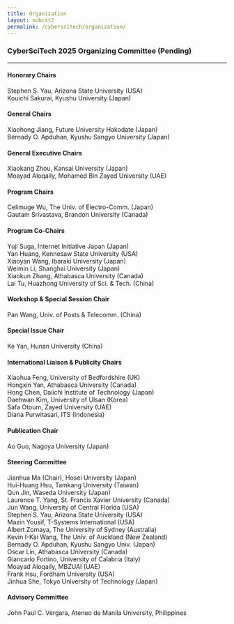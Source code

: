 ```yaml
---
title: Organization
layout: subcst2
permalink: /cyberscitech/organization/
---
```



<h3>CyberSciTech 2025 Organizing Committee (Pending)</h3>
<hr/>

<h4> Honorary Chairs</h4>
Stephen S. Yau, Arizona State University (USA)<br>
Kouichi Sakurai, Kyushu University (Japan)

<h4>General Chairs</h4>
Xiaohong Jiang, Future University Hakodate (Japan)<br>
Bernady O. Apduhan, Kyushu Sangyo University (Japan)

<h4>General Executive Chairs</h4>
Xiaokang Zhou, Kansai University (Japan)<br>
Moayad Aloqaily, Mohamed Bin Zayed University (UAE)

<h4>Program Chairs</h4>
Celimuge Wu, The Univ. of Electro-Comm. (Japan)<br>
Gautam Srivastava, Brandon University (Canada)

<h4>Program Co-Chairs</h4>
Yuji Suga, Internet Initiative Japan (Japan)<br>
Yan Huang, Kennesaw State University (USA)<br>
Xiaoyan Wang, Ibaraki University (Japan)<br>
Weimin Li, Shanghai University (Japan)<br>
Xiaokun Zhang, Athabasca University (Canada)<br>
Lai Tu, Huazhong University of Sci. & Tech. (China)

<h4>Workshop & Special Session Chair</h4>
Pan Wang, Univ. of Posts & Telecomm. (China)

<h4>Special Issue Chair</h4>
Ke Yan, Hunan University (China)

<h4>International Liaison & Publicity Chairs</h4>
Xiaohua Feng, University of Bedfordshire (UK)<br>
Hongxin Yan, Athabasca University (Canada)<br>
Hong Chen, Daiichi Institute of Technology (Japan)<br>
Daehwan Kim, University of Ulsan (Korea)<br>
Safa Otoum, Zayed University (UAE)<br>
Diana Purwitasari, ITS (Indonesia)

<h4> Publication Chair </h4>
Ao Guo, Nagoya University (Japan)

<h4>Steering Committee</h4>
Jianhua Ma (Chair), Hosei University (Japan)<br>
Hui-Huang Hsu, Tamkang University (Taiwan)<br>
Qun Jin, Waseda University (Japan)<br>
Laurence T. Yang, St. Francis Xavier University (Canada)<br>
Jun Wang, University of Central Florida (USA)<br>
Stephen S. Yau, Arizona State University (USA)<br>
Mazin Yousif, T-Systems International (USA)<br>
Albert Zomaya, The University of Sydney (Australia)<br>
Kevin I-Kai Wang, The Univ. of Auckland (New Zealand)<br>
Bernady O. Apduhan, Kyushu Sangyo Univ. (Japan)<br>
Oscar Lin, Athabasca University (Canada)<br>
Giancarlo Fortino, University of Calabria (Italy)<br>
Moayad Aloqaily, MBZUAI (UAE)<br>
Frank Hsu, Fordham University (USA)<br>
Jinhua She, Tokyo University of Technology (Japan)

<h4> Advisory Committee </h4>
John Paul C. Vergara, Ateneo de Manila University, Philippines<br>
